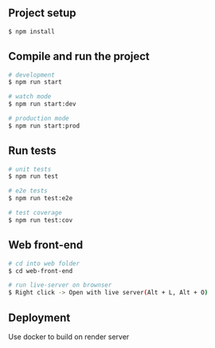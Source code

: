 ## Project setup

```bash
$ npm install
```

## Compile and run the project

```bash
# development
$ npm run start

# watch mode
$ npm run start:dev

# production mode
$ npm run start:prod
```

## Run tests

```bash
# unit tests
$ npm run test

# e2e tests
$ npm run test:e2e

# test coverage
$ npm run test:cov
```

## Web front-end

```bash
# cd into web folder
$ cd web-front-end

# run live-server on brownser
$ Right click -> Open with live server(Alt + L, Alt + O)
```

## Deployment

Use docker to build on render server

```bash

```

